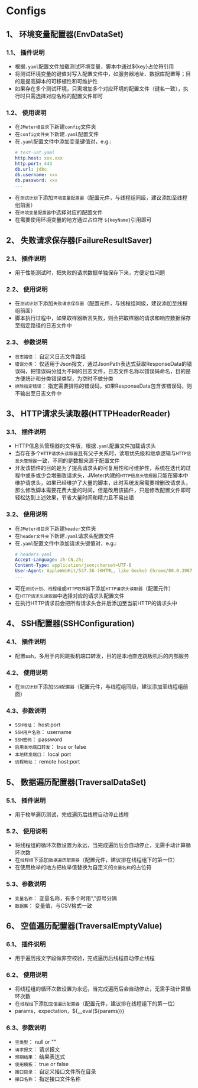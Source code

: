# Configs
## 1、 环境变量配置器(EnvDataSet)
### 1.1、 插件说明
- 根据`.yaml`配置文件加载测试环境变量，脚本中通过${key}占位符引用
- 将测试环境变量的键值对写入配置文件中，如服务器地址、数据库配置等；目的是提高脚本的可移植性和可维护性
- 如果存在多个测试环境，只需增加多个对应环境的配置文件（键名一致），执行时只需选择对应名称的配置文件即可

### 1.2、 使用说明
- 在`JMeter根目录`下新建`config`文件夹
- 在`config文件夹`下新建`.yaml`配置文件
- 在`.yaml`配置文件中添加变量键值对，e.g.:
  ```yaml
  # test-uat.yaml
  http.host: xxx.xxx 
  http.port: 443
  db.url: jdbc
  db.username: xxx
  db.password: xxx
  ...
  ```
- 在`测试计划`下添加`环境变量配置器`（配置元件，与线程组同级，建议添加至线程组前面）
- 在`环境变量配置器`中选择对应的配置文件
- 在需要使用环境变量的地方通过占位符 `${keyName}`引用即可


## 2、 失败请求保存器(FailureResultSaver)
### 2.1、 插件说明
- 用于性能测试时，把失败的请求数据单独保存下来，方便定位问题

### 2.2、 使用说明
- 在`测试计划`下添加`失败请求保存器`（配置元件，与线程组同级，建议添加至线程组前面）
- 脚本执行过程中，如果取样器断言失败，则会把取样器的请求和响应数据保存至指定路径的日志文件中
  
### 2.3、 参数说明
- `日志路径`： 自定义日志文件路径
- `错误分类`： 仅适用于Json报文，通过JsonPath表达式获取ResponseData的错误码，把错误码分组为不同的日志文件，日志文件名称以错误码命名，目的是方便统计和分类错误类型，为空时不做分类
- `排除指定错误`： 指定需要排除的错误码，如果ResponseData包含该错误码，则不输出至日志文件中


## 3、 HTTP请求头读取器(HTTPHeaderReader)
### 3.1、 插件说明
- HTTP信息头管理器的文件版，根据`.yaml`配置文件加载请求头
- 当存在多个`HTTP请求头读取器`且有父子关系时，读取优先级和继承逻辑与`HTTP信息头管理器`一致，不同的是数据来源于配置文件
- 开发该插件的目的是为了提高请求头的可复用性和可维护性，系统在迭代的过程中或多或少会增删改请求头，JMeter内建的`HTTP信息头管理器`只能在脚本中维护请求头，如果已经维护了大量的脚本，此时系统发展需要增删改请求头，那么修改脚本需要花费大量的时间，但是改用该插件，只是修改配置文件即可轻松达到上述效果，节省大量时间和精力且不易出错

### 3.2、 使用说明
- 在`JMeter根目录`下新建`header`文件夹
- 在`header文件夹`下新建`.yaml`请求头配置文件
- 在`.yaml`配置文件中添加请求头键值对，e.g.:
  ```yaml
  # headers.yaml
  Accept-Language: zh-CN,zh;
  Content-Type: application/json;charset=UTF-8
  User-Agent: AppleWebKit/537.36 (KHTML, like Gecko) Chrome/80.0.3987.163 Safari/537.36
  ...
  ```
- 可在`测试计划`、`线程组`或`HTTP取样器`下添加`HTTP请求头读取器`（配置元件）
- 在`HTTP请求头读取器`中选择对应的请求头配置文件
- 在执行HTTP请求前会把所有请求头合并后添加至当前HTTP的请求头中


## 4、 SSH配置器(SSHConfiguration)
### 4.1、 插件说明
- 配置ssh，多用于内网跳板机端口转发，目的是本地直连跳板机后的内部服务

### 4.2、 使用说明
- 在`测试计划`下添加`SSH配置器`（配置元件，与线程组同级，建议添加至线程组前面）

### 4.3、参数说明
- `SSH地址`： host:port
- `SSH用户名称`： username
- `SSH密码`： password
- `启用本地端口转发`： true or false
- `本地转发端口`： local port
- `远程地址`： remote host:port

## 5、 数据遍历配置器(TraversalDataSet)
### 5.1、 插件说明
- 用于枚举遍历测试，完成遍历后线程自动停止线程

### 5.2、 使用说明
- 将线程组的循环次数设置为永远，当完成遍历后会自动停止，无需手动计算循环次数
- 在`线程组`下添加`数据遍历配置器`（配置元件，建议排在线程组下的第一位）
- 在使用枚举的地方把枚举值替换为自定义的`变量名称`的占位符

### 5.3、参数说明
- `变量名称`： 变量名称，有多个时用“,”逗号分隔
- `数据集`： 变量值，与CSV格式一致


## 6、 空值遍历配置器(TraversalEmptyValue)
### 6.1、 插件说明
- 用于遍历报文字段做非空校验，完成遍历后线程自动停止线程

### 6.2、 使用说明
- 将线程组的循环次数设置为永远，当完成遍历后会自动停止，无需手动计算循环次数
- 在`线程组`下添加`空值遍历配置器`（配置元件，建议排在线程组下的第一位）
- params，expectation，${__eval(${params})}

### 6.3、参数说明
- `空类型`： null or ""
- `请求报文`： 请求报文
- `预期结果`： 结果表达式
- `使用模板`： true or false
- `接口目录`： 自定义接口文件所在目录
- `接口名称`： 指定接口文件名称
